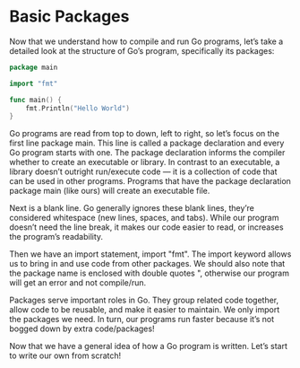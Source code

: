 # Basic Packages

Now that we understand how to compile and run Go programs, let’s take a detailed look at the structure of Go’s program, specifically its packages:

```go
package main

import "fmt"

func main() {
    fmt.Println("Hello World")
}
```

Go programs are read from top to down, left to right, so let’s focus on the first line package main. This line is called a package declaration and every Go program starts with one. The package declaration informs the compiler whether to create an executable or library. In contrast to an executable, a library doesn’t outright run/execute code — it is a collection of code that can be used in other programs. Programs that have the package declaration package main (like ours) will create an executable file.

Next is a blank line. Go generally ignores these blank lines, they’re considered whitespace (new lines, spaces, and tabs). While our program doesn’t need the line break, it makes our code easier to read, or increases the program’s readability.

Then we have an import statement, import "fmt". The import keyword allows us to bring in and use code from other packages. We should also note that the package name is enclosed with double quotes ", otherwise our program will get an error and not compile/run.

Packages serve important roles in Go. They group related code together, allow code to be reusable, and make it easier to maintain. We only import the packages we need. In turn, our programs run faster because it’s not bogged down by extra code/packages!

Now that we have a general idea of how a Go program is written. Let’s start to write our own from scratch!

